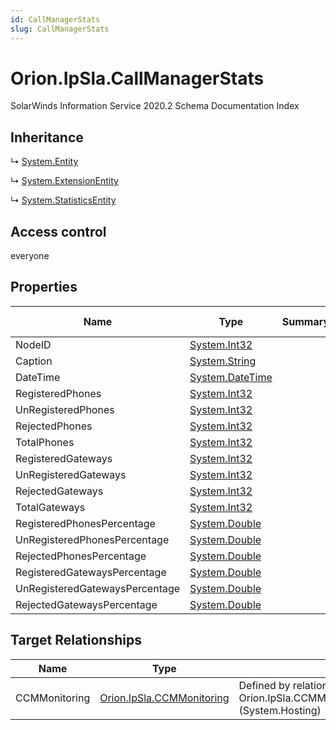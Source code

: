 ```yaml
---
id: CallManagerStats
slug: CallManagerStats
---
```


# Orion.IpSla.CallManagerStats

SolarWinds Information Service 2020.2 Schema Documentation Index

## Inheritance

↳ [System.Entity](./../System/Entity)

↳ [System.ExtensionEntity](./../System/ExtensionEntity)

↳ [System.StatisticsEntity](./../System/StatisticsEntity)

## Access control

everyone

## Properties

| Name | Type | Summary | Access Control |
| ------ | ------ | ------ | ------ |
| NodeID | [System.Int32](https://docs.microsoft.com/en-us/dotnet/api/system.int32) |  | everyone |
| Caption | [System.String](https://docs.microsoft.com/en-us/dotnet/api/system.string) |  | everyone |
| DateTime | [System.DateTime](https://docs.microsoft.com/en-us/dotnet/api/system.datetime) |  | everyone |
| RegisteredPhones | [System.Int32](https://docs.microsoft.com/en-us/dotnet/api/system.int32) |  | everyone |
| UnRegisteredPhones | [System.Int32](https://docs.microsoft.com/en-us/dotnet/api/system.int32) |  | everyone |
| RejectedPhones | [System.Int32](https://docs.microsoft.com/en-us/dotnet/api/system.int32) |  | everyone |
| TotalPhones | [System.Int32](https://docs.microsoft.com/en-us/dotnet/api/system.int32) |  | everyone |
| RegisteredGateways | [System.Int32](https://docs.microsoft.com/en-us/dotnet/api/system.int32) |  | everyone |
| UnRegisteredGateways | [System.Int32](https://docs.microsoft.com/en-us/dotnet/api/system.int32) |  | everyone |
| RejectedGateways | [System.Int32](https://docs.microsoft.com/en-us/dotnet/api/system.int32) |  | everyone |
| TotalGateways | [System.Int32](https://docs.microsoft.com/en-us/dotnet/api/system.int32) |  | everyone |
| RegisteredPhonesPercentage | [System.Double](https://docs.microsoft.com/en-us/dotnet/api/system.double) |  | everyone |
| UnRegisteredPhonesPercentage | [System.Double](https://docs.microsoft.com/en-us/dotnet/api/system.double) |  | everyone |
| RejectedPhonesPercentage | [System.Double](https://docs.microsoft.com/en-us/dotnet/api/system.double) |  | everyone |
| RegisteredGatewaysPercentage | [System.Double](https://docs.microsoft.com/en-us/dotnet/api/system.double) |  | everyone |
| UnRegisteredGatewaysPercentage | [System.Double](https://docs.microsoft.com/en-us/dotnet/api/system.double) |  | everyone |
| RejectedGatewaysPercentage | [System.Double](https://docs.microsoft.com/en-us/dotnet/api/system.double) |  | everyone |

## Target Relationships

| Name | Type | Notes |
| ------ | ------ | ------ |
| CCMMonitoring | [Orion.IpSla.CCMMonitoring](./../Orion.IpSla/CCMMonitoring) | Defined by relationship Orion.IpSla.CCMMonitoringHostsCallManagerStats (System.Hosting) |

